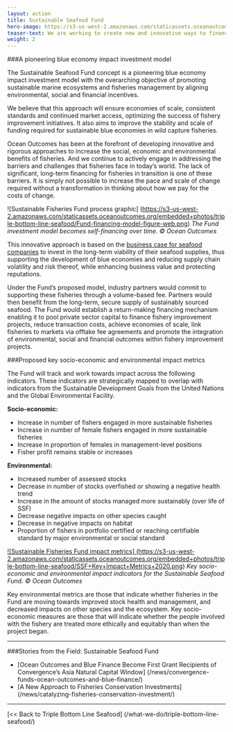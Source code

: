 ```yaml
---
layout: action
title: Sustainable Seafood Fund
hero-image: https://s3-us-west-2.amazonaws.com/staticassets.oceanoutcomes.org/hero+photos/funding-facility-hero.jpg
teaser-text: We are working to create new and innovative ways to finance the blue economy and support the transition to sustainable fisheries via a blended financing mechanism to provide upfront capital to address the improvements needed in overexploited and unsustainable fisheries. The Sustainable Seafood Fund (the Fund) is being developed to be a pioneering mechanism to combine funding from multiple sources to support fishery improvements, providing a unique opportunity for leading companies to mainstream sustainability into their business models.
weight: 2
---
```

###A pioneering blue economy impact investment model

The Sustainable Seafood Fund concept is a pioneering blue economy impact investment model  with the overarching objective of promoting sustainable marine ecosystems and fisheries management by aligning environmental, social and financial incentives.

We believe that this approach will ensure economies of scale, consistent standards and continued market access, optimizing the success of fishery improvement initiatives. It also aims to improve the stability and scale of funding required for sustainable blue economies in wild capture fisheries.

Ocean Outcomes has been at the forefront of developing innovative and rigorous approaches to increase the social, economic and environmental benefits of fisheries. And we continue to actively engage in addressing the barriers and challenges that fisheries face in today’s world. The lack of significant, long-term financing for fisheries in transition is one of these barriers. It is simply not possible to increase the pace and scale of change required without a transformation in thinking about how we pay for the costs of change.

![Sustainable Fisheries Fund process graphic]
(https://s3-us-west-2.amazonaws.com/staticassets.oceanoutcomes.org/embedded+photos/triple-bottom-line-seafood/Fund-financing-model-figure-web.png)
*The Fund investment model becomes self-financing over time. © Ocean Outcomes*

This innovative approach is based on the <a href="https://seafoodsustainability.org/industry/business-case/" target="_blank">business case for seafood companies</a> to invest in the long-term viability of their seafood supplies, thus supporting the development of blue economies and reducing supply chain volatility and risk thereof, while enhancing business value and protecting reputations.

Under the Fund’s proposed model, industry partners would commit to supporting these fisheries through a volume-based fee. Partners would then benefit from the long-term, secure supply of sustainably sourced seafood. The Fund would establish a return-making financing mechanism enabling it to pool private sector capital to finance fishery improvement projects, reduce transaction costs, achieve economies of scale, link fisheries to markets via offtake fee agreements and promote the integration of environmental, social and financial outcomes within fishery improvement projects.

###Proposed key socio-economic and environmental impact metrics

The Fund will track and work towards impact across the following indicators. These indicators are strategically mapped to overlap with indicators from the Sustainable Development Goals from the United Nations and the Global Environmental Facility.

**Socio-economic:**  

- Increase in number of fishers engaged in more sustainable fisheries  
- Increase in number of female fishers engaged in more sustainable fisheries  
- Increase in proportion of females in management-level positions  
- Fisher profit remains stable or increases  

**Environmental:**  

- Increased number of assessed stocks  
- Decrease in number of stocks overfished or showing a negative health trend  
- Increase in the amount of stocks managed more sustainably (over life of SSF)  
- Decrease negative impacts on other species caught  
- Decrease in negative impacts on habitat  
- Proportion of fishers in portfolio certified or reaching certifiable standard by major environmental or social standard  

<a href="https://s3-us-west-2.amazonaws.com/staticassets.oceanoutcomes.org/embedded+photos/triple-bottom-line-seafood/SFF+Key+Impact+Metrics+2020.png" target="_blank">![Sustainable Fisheries Fund impact metrics]
(https://s3-us-west-2.amazonaws.com/staticassets.oceanoutcomes.org/embedded+photos/triple-bottom-line-seafood/SSF+Key+Impact+Metrics+2020.png)</a>
*Key socio-economic and environmental impact indicators for the Sustainable Seafood Fund. © Ocean Outcomes*

Key environmental metrics are those that indicate whether fisheries in the Fund are moving towards improved stock health and management, and decreased impacts on other species and the ecosystem. Key socio-economic measures are those that will indicate whether the people involved with the fishery are treated more ethically and equitably than when the project began.

---
###Stories from the Field: Sustainable Seafood Fund

* [Ocean Outcomes and Blue Finance Become First Grant Recipients of Convergence’s Asia Natural Capital Window] (/news/convergence-funds-ocean-outcomes-and-blue-finance/)
* [A New Approach to Fisheries Conservation Investments] (/news/catalyzing-fisheries-conservation-investment/)

-----

[<< Back to Triple Bottom Line Seafood] (/what-we-do/triple-bottom-line-seafood/)
